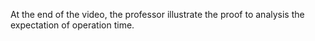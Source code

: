 At the end of the video, the professor illustrate the proof to analysis the expectation of operation time.
